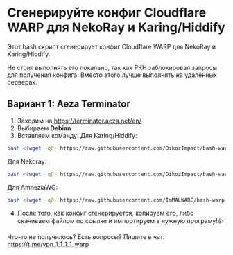 # Сгенерируйте конфиг Cloudflare WARP для NekoRay и Karing/Hiddify
Этот bash скрипт сгенерирует конфиг Cloudflare WARP для NekoRay и Karing/Hiddify.

Не стоит выполнять его локально, так как РКН заблокировал запросы для получения конфига. Вместо этого лучше выполнять на удалённых серверах.

## Вариант 1: Aeza Terminator
1. Заходим на https://terminator.aeza.net/en/
2. Выбираем **Debian**
3. Вставляем команду:
Для Karing/Hiddify:
```bash
bash <(wget -qO- https://raw.githubusercontent.com/DikozImpact/bash-warp-generator/refs/heads/patch-1/warp_generator_karing.sh)
```
Для Nekoray:
```bash
bash <(wget -qO- https://raw.githubusercontent.com/DikozImpact/bash-warp-generator/refs/heads/patch-1/warp_generator_nekoray.sh)
```
Для AmneziaWG:
```bash
bash <(wget -qO- https://raw.githubusercontent.com/ImMALWARE/bash-warp-generator/main/warp_generator.sh)
```
4. После того, как конфиг сгенерируется, копируем его, либо скачиваем файлом по ссылке и импортируем в нужную програму!👍

Что-то не получилось? Есть вопросы? Пишите в чат: https://t.me/vpn_1_1_1_1_warp
